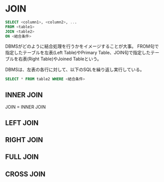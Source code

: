 # JOIN

```sql
SELECT <column1>, <column2>, ...
FROM <table1>
JOIN <table2>
ON <結合条件>
```

DBMSがどのように結合処理を行うかをイメージすることが大事。
FROM句で指定したテーブルを左表(Left Table)やPrimary Table、JOIN句で指定したテーブルを右表(Right Table)やJoined Tableという。

DBMSは、左表の各行に対して、以下のSQLを繰り返し実行している。

```sql
SELECT * FROM table2 WHERE <結合条件>
```

## INNER JOIN

JOIN = INNER JOIN

## LEFT JOIN

## RIGHT JOIN

## FULL JOIN

## CROSS JOIN
